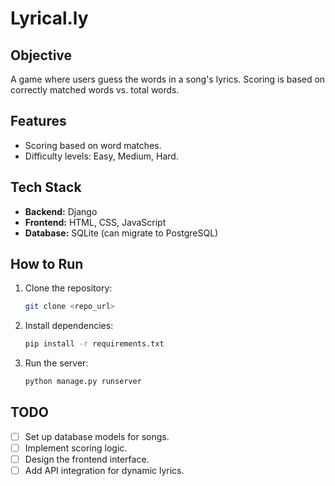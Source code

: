 # Lyrical.ly

## Objective
A game where users guess the words in a song's lyrics. Scoring is based on correctly matched words vs. total words.

## Features
- Scoring based on word matches.
- Difficulty levels: Easy, Medium, Hard.

## Tech Stack
- **Backend:** Django
- **Frontend:** HTML, CSS, JavaScript
- **Database:** SQLite (can migrate to PostgreSQL)

## How to Run
1. Clone the repository:
   ```bash
   git clone <repo_url>
   ```
2. Install dependencies:
   ```bash
   pip install -r requirements.txt
   ```
3. Run the server:
   ```bash
   python manage.py runserver
   ```

## TODO
- [ ] Set up database models for songs.
- [ ] Implement scoring logic.
- [ ] Design the frontend interface.
- [ ] Add API integration for dynamic lyrics.
